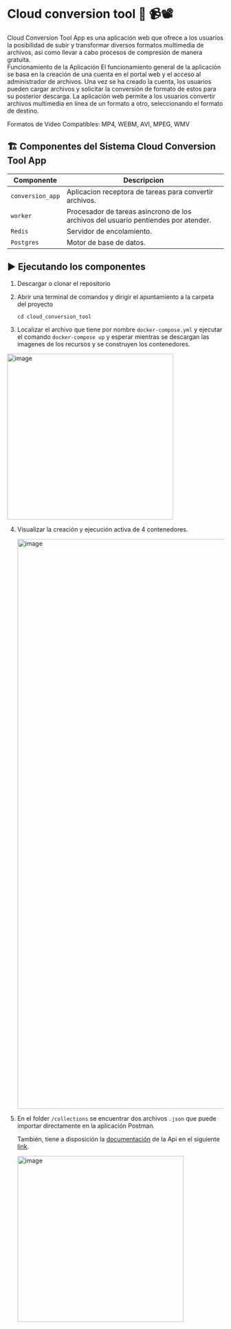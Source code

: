 
# Cloud conversion tool 📀 📹📽️

Cloud Conversion Tool App es una aplicación web que ofrece a los usuarios la posibilidad de subir y transformar diversos formatos multimedia de archivos, así como llevar a cabo procesos de compresión de manera gratuita.  
Funcionamiento de la Aplicación
El funcionamiento general de la aplicación se basa en la creación de una cuenta en el portal web y el acceso al administrador de archivos. Una vez se ha creado la cuenta, los usuarios pueden cargar archivos y solicitar la conversión 
de formato de estos para su posterior descarga. La aplicación web permite a los usuarios convertir archivos multimedia en línea de un formato a otro, seleccionando el formato de destino.

Formatos de Video Compatibles: MP4, WEBM, AVI, MPEG, WMV

## 🏗️ Componentes del Sistema Cloud Conversion Tool  App

| Componente  | Descripcion |
| ----------- | ----------- |
| `conversion_app` | Aplicacion receptora de tareas para convertir archivos. |
| `worker` | Procesador de tareas asincrono de los archivos del usuario pentiendes por atender. |
| `Redis` | Servidor de encolamiento. |
| `Postgres` | Motor de base de datos. |

## ▶️ Ejecutando los componentes

1. Descargar o clonar el repositorio
2. Abrir una terminal de comandos y dirigir el apuntamiento a la carpeta del proyecto
   
    `cd cloud_conversion_tool`

3. Localizar el archivo que tiene por nombre `docker-compose.yml` y ejecutar el comando `docker-compose up` y esperar mientras se descargan las imagenes de los recursos y se construyen los contenedores.
 <img width="386" alt="image" src="https://github.com/sneiderV/cloud_conversion_tool/assets/20799651/a8bc8aca-27a5-416b-a2db-0003a5eea03b">
 
4. Visualizar la creación y ejecución activa de 4 contenedores.
   
   <img width="1326" alt="image" src="https://github.com/sneiderV/cloud_conversion_tool/assets/20799651/2722c756-1fc5-4401-a884-8650fb12b6e6">

5. En el folder `/collections` se encuentrar dos archivos `.json` que puede importar directamente en la aplicación Postman.

   También, tiene a disposición la [documentación](https://documenter.getpostman.com/view/30660012/2s9YRCVqp2) de la Api en el siguiente [link](https://documenter.getpostman.com/view/30660012/2s9YRCVqp2).

   <img width="386" alt="image" src="https://github.com/sneiderV/cloud_conversion_tool/assets/20799651/23e2cb9f-cd75-4cb2-94cd-971a6db2effd">
   
   


